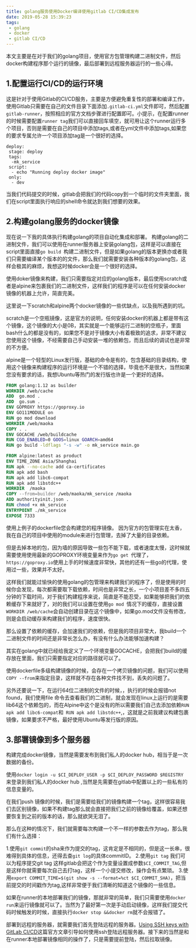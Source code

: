 ```yaml
---
title: golang服务使用Docker编译使用gitlab CI/CD集成发布
date: 2019-05-28 15:39:23
tags: 
 - golang 
 - docker 
 - gitlab CI/CD
---
```


本文主要是在对于我们的golang项目，使用官方包管理构建二进制文件，然后docker构建程序那个运行的镜像，最后部署到远程服务器运行的一些心得。
## 1.配置运行CI/CD的运行环境
这是针对于使用Gitlab的CI/CD服务，主要是方便避免重复性的部署和编译工作，使用Gitlab只需要在自己的文件目录下面添加``.gitlab-ci.yml``文件即可，然后配置``gitlab-runner``，按照相应的官方文档步骤进行配置即可。小提示，在配置runner的时候需要配置``runner tag``我们可以直接回车填空，就可用让这个runner运行多个项目，否则是需要在自己的项目中添加tags,或者在yml文件中添加tags,如果您的要求专属允许一个项目添加tag是一个很好的选择。
```
deploy:
 stage: deploy
 tags:
  -mk_service
 script: 
  - echo "Running deploy docker image"
 only:
  - dev
```
当我们代码提交的时候，gitlab会把我们的代码copy到一个临时的文件夹里面，我们在script里面执行响应的shell命令就达到我们想要的效果。

## 2.构建golang服务的docker镜像
现在说一下我的具体执行构建golang的项目自动化集成和部署。
构建golang的二进制文件，我们可以使用在runner服务器上安装golang包，这样是可以直接在script里面直接``go build ``构建二进制文件，但是如果golang的版本更换亦或者我们只需要编译某个版本的的文件，那么我们就需要安装各种版本的golang包，这样会极其的麻烦，我想这时候docker会是一个很好的选择。

使用doker镜像来构建，我们只需要指定对应的golang版本，最后使用scratch或者是alpine来包裹我们的二进制文件，这样我们的程序是可以在任何安装docker镜像的机器上允许，简直完美。

这里说一下scratch和alpine两个docker镜像的一些优缺点，以及我所遇到的坑。

scratch是一个空瓶镜像，这是官方的说明，任何安装docker的机器上都是带有这个镜像，这个镜像的大小是0B，其实就是一个能够运行二进制的空瓶子，里面bash什么的都是没有的，如果您不是对于镜像大小有着极致的追求，非常不建议您使用这个镜像，不经需要自己手动安装一堆的依赖包，而且后续的调试也是非常的不方便。

alpine是一个轻型的Linux发行版，基础的命令是有的，包含基础的目录结构，使用这个镜像来构建程序的运行环境是一个不错的选择，毕竟也不是很大，当然如果您没有要求的话，我想Ubuntu等热门的发行版也许是一个更好的选择。

```dockerfile
FROM golang:1.12 as builder
WORKDIR /web/cache
ADD  go.mod .
ADD  go.sum .
ENV GOPROXY https://goproxy.io
ENV GO111MODULE on
RUN go mod download
WORKDIR /web/maoka
COPY . .
ENV GOCACHE /web/buildcache
RUN CGO_ENABLED=0 GOOS=linux GOARCH=amd64
RUN go build -ldflags "-s -w" -o mk_service main.go

FROM alpine:latest as product
ENV TIME_ZONE Asia/Shanghai
RUN apk --no-cache add ca-certificates
RUN apk add bash
RUN apk add libc6-compat
RUN apk add libstdc++
WORKDIR  /maoka
COPY --from=builder /web/maoka/mk_service /maoka
ADD authorityinit.json .
RUN chmod +x mk_service
ENTRYPOINT ./mk_service
EXPOSE 7333

```
使用上例子的dockerfile您会构建您的程序镜像。
因为官方的包管理实在太香，我在自己的项目中使用的module来进行包管理，去掉了大量的目录依赖。

但是去掉本地的包，因为墙的原因导致一些包不能下载，或者速度太慢，这时候就需要使用使用最新的GOPROXY环境变量来作为``go get ``代理了，``https://goproxy.io``使用上手的时候速度非常快，其他的还有一些go的代理，使用过一些，效果并不太好。

这样我们就能过愉快的使用golang的包管理来构建我们的程序了，但是使用的时候你会发现，每次都需要取下载依赖，时间也是非常之长，一个小项目差不多四五分钟的下载时间，对于我们构建程序来说，简直是不能忍受，如果能够把我们的依赖缓存下来就好了，对的我们可以设置在使用```go mod ```情况下的缓存，直接设置``WORKDIR /web/cache``会自动创建目录在这个镜像中，如果go.mod文件没有修改，则是会启动缓存来构建我们的程序，速度很快。

那么设置了依赖的缓存，会加速我们的依赖，但是我的项目非常大，我build一个二进制文件的时间还是非常长怎么办，有没有什么办法能够加速构建？

其实在golang中就已经给我定义了一个环境变量GOCACHE，会把我们build的缓存放在里面，我们只需要指定对应的路径就可以了。

使用dockerfile多级构建镜像的时候，会存在一个拷贝镜像的问题，我们可以使用``COPY --from``来指定目录，这样就不存在各种文件找不到，丢失的问题了。

另外还要说一下，在运行64位二进制的文件的时候，，执行的时候会报错not found，我们使用file 命令去查看我们的二进制，就会发现在linux上运行的是需要lib64这个依赖包的，而在Alpine中这个是没有的所以需要我们自己去添加依赖```RUN apk add libc6-compat```和``` RUN apk add libstdc++```,，这就是之前我建议构建包裹镜像，如果要求不严格，最好使用Ubuntu等发行版的原因。

## 3.部署镜像到多个服务器
构建完成docker镜像，当然是需要发布到我们私人的docker hub，相当于是一次数据的备份。

使用```docker login -u $CI_DEPLOY_USER -p $CI_DEPLOY_PASSWORD $REGISTRY ```来登录到我们私人的docker hub ,当然是先需要在gitlab中配置以上的一些私有的信息变量的。

在我们push 镜像的时候，我们是需要给我们的镜像构建一个tag，这样很容易我们去区别镜像，如果不构建tag那么就会直接把我们之前的镜像给覆盖，如果还想要恢复到之前的版本的话，那么就欲哭无泪了。

那么在这种的情况下，我们就需要每次构建一个不一样的参数去作为tag，那么我们有什么选择：

1.使用```git commit```的sha来作为提交的tag，这肯定是不相同的，但是这一长串，很难得到具体的信息，还得去查```git log```的具体commitID。
2.使用```git tag``` 我们可以为程序提交git tag 这样gitlab会把这个作为变量设置成参数``$CI_COMMIT_TAG``,但是这样你就需要每次自己去打tag，这样一个小提交修改，操作会有点繁琐。
3.使用```export COMMIT_TIME=$(git show -s --format=%ct $CI_COMMIT_SHA)```，把当前提交的时间戳作为tag,这样非常便于我们清晰的知道这个镜像的一些信息。

如果在runner的本地部署我们的镜像，那就非常的简单，我们只需要使用``docker run``来运行镜像就可以了。当然为了最好第一次是手动启动镜像，这样我们提交代码时候触发的时候，直接执行```docker stop &&docker rm```就不会报错了。

部署到远程的服务器，就需要我们首先登陆远程的服务器。[Using SSH keys with GitLab CI/CD](https://docs.gitlab.com/ee/ci/ssh_keys/README.html)这篇官方文章引导如何使用ssh登陆远程服务器。接下来的当然是和在runner本地部署镜像相同的操作了，只是需要提前登陆，然后拉取镜像。